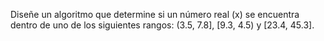 Diseñe un algoritmo que determine si un número real (x) se encuentra dentro de uno de los siguientes rangos: (3.5, 7.8], [9.3, 4.5) y [23.4, 45.3].
